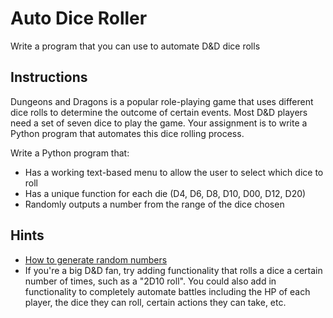 # Auto Dice Roller
Write a program that you can use to automate D&D dice rolls

## Instructions
Dungeons and Dragons is a popular role-playing game that uses different dice rolls to determine the outcome of certain events. Most D&D players need a set of seven dice to play the game. Your assignment is to write a Python program that automates this dice rolling process.

Write a Python program that:
* Has a working text-based menu to allow the user to select which dice to roll
* Has a unique function for each die (D4, D6, D8, D10, D00, D12, D20)
* Randomly outputs a number from the range of the dice chosen

## Hints
* [How to generate random numbers](https://www.programiz.com/python-programming/modules/random)
* If you're a big D&D fan, try adding functionality that rolls a dice a certain number of times, such as a "2D10 roll". You could also add in functionality to completely automate battles including the HP of each player, the dice they can roll, certain actions they can take, etc.
